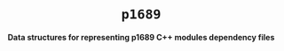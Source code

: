 <div align="center">
  <h1><code>p1689</code></h1>
  <p>
    <strong>Data structures for representing p1689 C++ modules dependency files</strong>
  </p>
</div>
